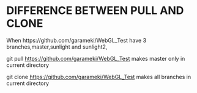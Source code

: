#  DIFFERENCE BETWEEN PULL AND CLONE

When https://<span></span>github.com/garameki/WebGL_Test have 3 branches,master,sunlight and sunlight2,

git pull https://github.com/garameki/WebGL_Test makes master only in current directory

git clone https://github.com/garameki/WebGL_Test makes all branches in current directory

